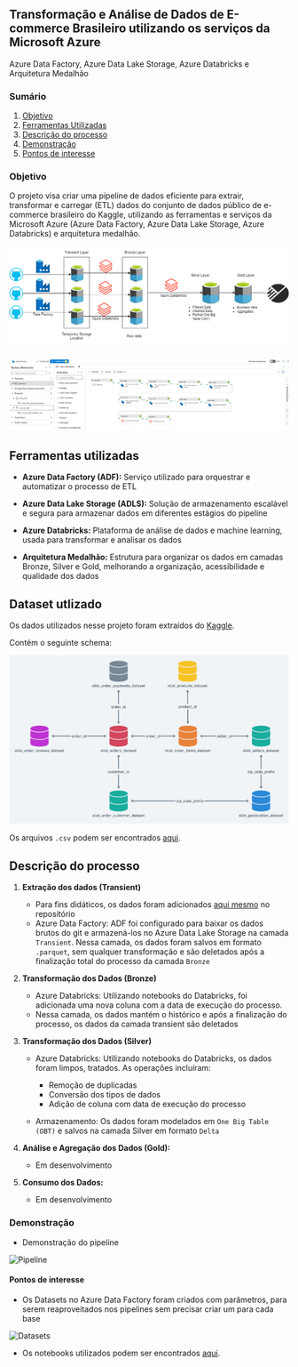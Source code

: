 ## Transformação e Análise de Dados de E-commerce Brasileiro utilizando os serviços da Microsoft Azure
Azure Data Factory, Azure Data Lake Storage, Azure Databricks e Arquitetura Medalhão


### Sumário

1. [Objetivo](#objetivo)
2. [Ferramentas Utilizadas](#ferramentas-utilizadas)
3. [Descrição do processo](#descrição-do-processo)
4. [Demonstração](#demonstração)
5. [Pontos de interesse](#pontos-de-interesse)



### Objetivo
O projeto visa criar uma pipeline de dados eficiente para extrair, transformar e carregar (ETL) dados do conjunto de dados público de e-commerce brasileiro do Kaggle, utilizando as ferramentas e serviços da Microsoft Azure (Azure Data Factory, Azure Data Lake Storage, Azure Databricks) e arquitetura medalhão. 

![Pipeline](/olist-marketplace/docs/projeto_azure_databricks.png)

![Print](/olist-marketplace/docs/pipeline_1.png)

## Ferramentas utilizadas

- **Azure Data Factory (ADF):** Serviço utilizado para orquestrar e automatizar o processo de ETL

- **Azure Data Lake Storage (ADLS):** Solução de armazenamento escalável e segura para armazenar dados em diferentes estágios do pipeline

- **Azure Databricks:** Plataforma de análise de dados e machine learning, usada para transformar e analisar os dados

- **Arquitetura Medalhão:** Estrutura para organizar os dados em camadas Bronze, Silver e Gold, melhorando a organização, acessibilidade e qualidade dos dados

## Dataset utlizado

Os dados utilizados nesse projeto foram extraídos do [Kaggle](https://www.kaggle.com/datasets/olistbr/brazilian-ecommerce).

Contém o seguinte schema:

![Schema](/olist-marketplace/docs/olist-schema.png)

Os arquivos ```.csv``` podem ser encontrados [aqui](/olist-marketplace/data/).

## Descrição do processo

1. **Extração dos dados (Transient)**

    - Para fins didáticos, os dados foram adicionados [aqui mesmo](/olist-marketplace/data/csv/) no repositório
    - Azure Data Factory: ADF foi configurado para baixar os dados brutos do git e armazená-los no Azure Data Lake Storage na camada ```Transient```. Nessa camada, os dados foram salvos em formato ```.parquet```, sem qualquer transformação e são deletados após a finalização total do processo da camada ```Bronze```

2. **Transformação dos Dados (Bronze)**

    - Azure Databricks: Utilizando notebooks do Databricks, foi adicionada uma nova coluna com a data de execução do processo.
    - Nessa camada, os dados mantém o histórico e após a finalização do processo, os dados da camada transient são deletados

3. **Transformação dos Dados (Silver)**

    - Azure Databricks: Utilizando notebooks do Databricks, os dados foram limpos, tratados. As operações incluíram:

        - Remoção de duplicadas
        - Conversão dos tipos de dados
        - Adição de coluna com data de execução do processo

    - Armazenamento: Os dados foram modelados em ```One Big Table (OBT)``` e salvos na camada Silver em formato ```Delta``` 

4. **Análise e Agregação dos Dados (Gold):**

    - Em desenvolvimento

5. **Consumo dos Dados:**

    - Em desenvolvimento

### Demonstração

- Demonstração do pipeline

![Pipeline](/olist-marketplace/docs/pipeline.gif)


#### Pontos de interesse

- Os Datasets no Azure Data Factory foram criados com parâmetros, para serem reaproveitados nos pipelines sem precisar criar um para cada base

![Datasets](/olist-marketplace/docs/datasets.gif)

- Os notebooks utilizados podem ser encontrados [aqui](/olist-marketplace/data/notebooks/).


